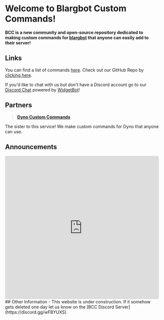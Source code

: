 # Welcome to Blargbot Custom Commands!
<siteline><b>BCC is a new community and open-source repository dedicated to making custom commands for <a href="https://blargbot.xyz">blargbot</a> that anyone can easily add to their server!</b></siteline>

## Links
You can find a list of commands [here](/commands).
Check out our GitHub Repo by [clicking here](https://github.com/BlargbotCC/Blargbot-Custom-Commands).

If you'd like to chat with us but don't have a Discord account go to our [Discord Chat](/chat) powered by [WidgetBot](https://widgetbot.io)!
## Partners
> [**Dyno Custom Commands**](https://dynocc.tk) 

The sister to this service! We make custom commands for Dyno that anyone can use.
## Announcements
<iframe style="border-radius: 5px;" height="469" width="100%" frameborder="0" src="https://titanembeds.com/embed/452675283485589505?theme=DiscordDark&defaultchannel=452944221364551690&css=241">OOF. Your dirty ass browser doesn't support iFrames.</iframe>
## Other Information
- This website is under construction. If it somehow gets deleted one day let us know on the [BCC Discord Server](https://discord.gg/wFBYUXS).
